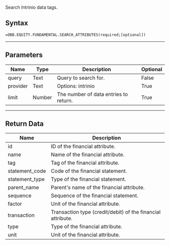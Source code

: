 <!-- markdownlint-disable MD041 -->

Search Intrinio data tags.

## Syntax

```excel wordwrap
=OBB.EQUITY.FUNDAMENTAL.SEARCH_ATTRIBUTES(required;[optional])
```

---

## Parameters

| Name | Type | Description | Optional |
| ---- | ---- | ----------- | -------- |
| query | Text | Query to search for. | False |
| provider | Text | Options: intrinio | True |
| limit | Number | The number of data entries to return. | True |

---

## Return Data

| Name | Description |
| ---- | ----------- |
| id | ID of the financial attribute.  |
| name | Name of the financial attribute.  |
| tag | Tag of the financial attribute.  |
| statement_code | Code of the financial statement.  |
| statement_type | Type of the financial statement.  |
| parent_name | Parent's name of the financial attribute.  |
| sequence | Sequence of the financial statement.  |
| factor | Unit of the financial attribute.  |
| transaction | Transaction type (credit/debit) of the financial attribute.  |
| type | Type of the financial attribute.  |
| unit | Unit of the financial attribute.  |
